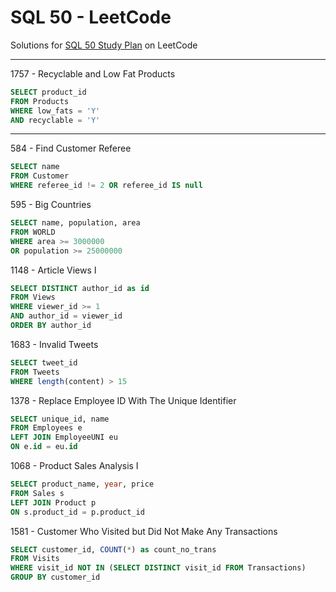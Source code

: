 # SQL 50 - LeetCode
Solutions for [SQL 50 Study Plan](https://leetcode.com/studyplan/top-sql-50/) on LeetCode

---

1757 - Recyclable and Low Fat Products
```sql
SELECT product_id
FROM Products
WHERE low_fats = 'Y'
AND recyclable = 'Y'
```
---

584 - Find Customer Referee
```sql
SELECT name 
FROM Customer 
WHERE referee_id != 2 OR referee_id IS null
```

595 - Big Countries
```sql
SELECT name, population, area
FROM WORLD
WHERE area >= 3000000
OR population >= 25000000
```

1148 - Article Views I
```sql
SELECT DISTINCT author_id as id
FROM Views
WHERE viewer_id >= 1
AND author_id = viewer_id
ORDER BY author_id
```

1683 - Invalid Tweets
```sql
SELECT tweet_id
FROM Tweets
WHERE length(content) > 15
```

1378 - Replace Employee ID With The Unique 
Identifier
```sql
SELECT unique_id, name
FROM Employees e
LEFT JOIN EmployeeUNI eu
ON e.id = eu.id
```

1068 - Product Sales Analysis I
```sql
SELECT product_name, year, price
FROM Sales s
LEFT JOIN Product p
ON s.product_id = p.product_id
```

1581 - Customer Who Visited but Did Not Make Any Transactions
```sql
SELECT customer_id, COUNT(*) as count_no_trans
FROM Visits 
WHERE visit_id NOT IN (SELECT DISTINCT visit_id FROM Transactions)
GROUP BY customer_id
```





